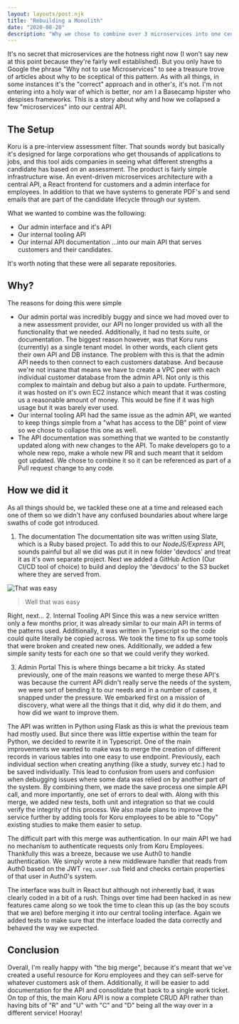 ```yaml
---
layout: layouts/post.njk
title: "Rebuilding a Monolith"
date: "2020-08-20"
description: "Why we chose to combine over 3 microservices into one central API"
---
```


It's no secret that microservices are the hotness right now (I won't say new at this point because they're fairly well established). But you only have to Google the phrase "Why not to use Microservices" to see a treasure trove of articles about why to be sceptical of this pattern. As with all things, in some instances it's the "correct" approach and in other's, it's not. I'm not entering into a holy war of which is better, nor am I a Basecamp hipster who despises frameworks. This is a story about why and how we collapsed a few "microservices" into our central API.

## The Setup

Koru is a pre-interview assessment filter. That sounds wordy but basically it's designed for large corporations who get thousands of applications to jobs, and this tool aids companies in seeing what different strengths a candidate has based on an assessment. The product is fairly simple infrastructure wise. An event-driven microservices architecture with a central API, a React frontend for customers and a admin interface for employees. In addition to that we have systems to generate PDF's and send emails that are part of the candidate lifecycle through our system.

What we wanted to combine was the following:

- Our admin interface and it's API
- Our internal tooling API
- Our internal API documentation
  ...into our main API that serves customers and their candidates.

It's worth noting that these were all separate repositories.

## Why?

The reasons for doing this were simple

- Our admin portal was incredibly buggy and since we had moved over to a new assessment provider, our API no longer provided us with all the functionality that we needed. Additionally, it had no tests suite, or documentation. The biggest reason however, was that Koru runs (currently) as a single tenant model. In other words, each client gets their own API and DB instance. The problem with this is that the admin API needs to then connect to each customers database. And because we're not insane that means we have to create a VPC peer with each individual customer database from the admin API. Not only is this complex to maintain and debug but also a pain to update. Furthermore, it was hosted on it's own EC2 instance which meant that it was costing us a reasonable amount of money. This would be fine if it was high usage but it was barely ever used.
- Our internal tooling API had the same issue as the admin API, we wanted to keep things simple from a "what has access to the DB" point of view so we chose to collapse this one as well.
- The API documentation was something that we wanted to be constantly updated along with new changes to the API. To make developers go to a whole new repo, make a whole new PR and such meant that it seldom got updated. We chose to combine it so it can be referenced as part of a Pull request change to any code.

## How we did it

As all things should be, we tackled these one at a time and released each one of them so we didn't have any confused boundaries about where large swaths of code got introduced.

1. The documentation
   The documentation site was written using Slate, which is a Ruby based project. To add this to our _NodeJS/Express_ API, sounds painful but all we did was put it in new folder 'devdocs' and treat it as it's own separate project. Next we added a GitHub Action (Our CI/CD tool of choice) to build and deploy the 'devdocs' to the S3 bucket where they are served from.

![That was easy](https://blogs.psychcentral.com/hidden-disabilities/files/2020/02/easy-button-300x300.png)

> Well that was easy

Right, next... 2. Internal Tooling API
Since this was a new service written only a few months prior, it was already similar to our main API in terms of the patterns used. Additionally, it was written in Typescript so the code could quite literally be copied across. We took the time to fix up some tools that were broken and created new ones. Additionally, we added a few simple sanity tests for each one so that we could verify they worked.

3. Admin Portal
   This is where things became a bit tricky. As stated previously, one of the main reasons we wanted to merge these API's was because the current API didn't really serve the needs of the system, we were sort of bending it to our needs and in a number of cases, it snapped under the pressure. We embarked first on a mission of discovery, what were all the things that it did, why did it do them, and how did we want to improve them.

The API was written in Python using Flask as this is what the previous team had mostly used. But since there was little expertise within the team for Python, we decided to rewrite it in Typescript. One of the main improvements we wanted to make was to merge the creation of different records in various tables into one easy to use endpoint. Previously, each individual section when creating anything (like a study, survey etc.) had to be saved individually. This lead to confusion from users and confusion when debugging issues where some data was relied on by another part of the system. By combining them, we made the save process one simple API call, and more importantly, one set of errors to deal with.
Along with this merge, we added new tests, both unit and integration so that we could verify the integrity of this process. We also made plans to improve the service further by adding tools for Koru employees to be able to "Copy" existing studies to make them easier to setup.

The difficult part with this merge was authentication. In our main API we had no mechanism to authenticate requests only from Koru Employees. Thankfully this was a breeze, because we use Auth0 to handle authentication. We simply wrote a new middleware handler that reads from Auth0 based on the JWT `req.user.sub` field and checks certain properties of that user in Auth0's system.

The interface was built in React but although not inherently bad, it was clearly coded in a bit of a rush. Things over time had been hacked in as new features came along so we took the time to clean this up (as the boy scouts that we are) before merging it into our central tooling interface. Again we added tests to make sure that the interface loaded the data correctly and behaved the way we expected.

## Conclusion

Overall, I'm really happy with "the big merge", because it's meant that we've created a useful resource for Koru employees and they can self-serve for whatever customers ask of them. Additionally, it will be easier to add documentation for the API and consolidate that back to a single work ticket. On top of this, the main Koru API is now a complete CRUD API rather than having bits of "R" and "U" with "C" and "D" being all the way over in a different service! Hooray!
